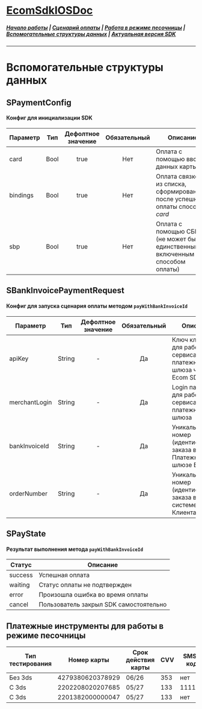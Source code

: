# [EcomSdkIOSDoc](https://sdkpay.github.io/EcomSdkIOSDoc)

##### [Начало работы](https://sdkpay.github.io/EcomSdkIOSDoc/start) | [Сценарий оплаты](https://sdkpay.github.io/EcomSdkIOSDoc/payment_script) | [Работа в режиме песочницы](https://sdkpay.github.io/EcomSdkIOSDoc/sandbox_mode) | [Вспомогательные структуры данных](https://sdkpay.github.io/EcomSdkIOSDoc/data_structures) | [Актуальная версия SDK](https://sdkpay.github.io/EcomSdkIOSDoc/version)
---

# Вспомогательные структуры данных

## SPaymentConfig

#### Конфиг для инициализации SDK

|Параметр|Тип|Дефолтное значение|Обязательный|Описание|
|-|:-:|:-:|:-:|-|
|card|Bool|true|Нет|Оплата с помощью ввода данных карты|
|bindings|Bool|true|Нет|Оплата связкой из списка, сформированного после успешной оплаты способом *card*|
|sbp|Bool|true|Нет|Оплата с помощью СБП (не может быть единственным включенным способом оплаты)|

## SBankInvoicePaymentRequest

#### Конфиг для запуска сценария оплаты методом `payWithBankInvoiceId`

|Параметр|Тип|Дефолтное значение|Обязательный|Описание|
|-|:-:|:-:|:-:|-|
|apiKey|String|-|Да|Ключ клиента для работы с сервисами платежного шлюза через Ecom SDK|
|merchantLogin|String|-|Да|Login партнера для работы с сервисами платежного шлюза|
|bankInvoiceId|String|-|Да|Уникальный номер (идентификатор) заказа в Платежном шлюзе Банка|
|orderNumber|String|-|Да|Уникальный номер (идентификатор) заказа в системе Клиента|

## SPayState﻿

#### Результат выполнения метода `payWithBankInvoiceId`

|Статус|Описание|
|-|-|
|success|Успешная оплата|
|waiting|Статус оплаты не подтвержден|
|error|Произошла ошибка во время оплаты|
|cancel|Пользователь закрыл SDK самостоятельно|


## Платежные инструменты для работы в режиме песочницы

| Тип тестирования | Номер карты | Срок действия карты | CVV |  SMS-код | Пароль |
| --- | --- | --- | --- | --- | --- |
| Без 3ds | 4279380620378929 | 06/26 | 353 | нет | нет |
| С 3ds | 2202208020207685 | 05/27 | 133 | 111111 | нет |
| С 3ds | 2201382000000047 | 05/27 | 133 | нет | 1qwezxc |
